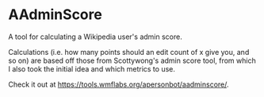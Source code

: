 # AAdminScore
A tool for calculating a Wikipedia user's admin score.

Calculations (i.e. how many points should an edit count of x give you, and so on) are based off those from Scottywong's admin score tool, from which I also took the initial idea and which metrics to use.

Check it out at https://tools.wmflabs.org/apersonbot/aadminscore/.
